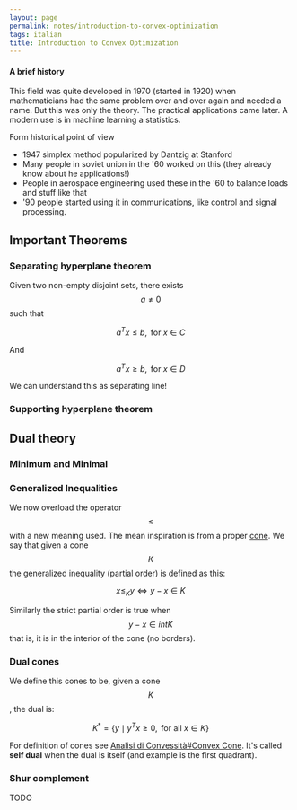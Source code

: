 ```yaml
---
layout: page
permalink: notes/introduction-to-convex-optimization
tags: italian
title: Introduction to Convex Optimization
---
```


#### A brief history

This field was quite developed in 1970 (started in 1920) when mathematicians had the same problem over and over again and needed a name. But this was only the theory. The practical applications came later. A modern use is in machine learning a statistics.

Form historical point of view
- 1947 simplex method popularized by Dantzig at Stanford
- Many people in soviet union in the ´60 worked on this (they already know about he applications!)
- People in aerospace engineering used these in the '60 to balance loads and stuff like that
- '90 people started using it in communications, like control and signal processing.

## Important Theorems

### Separating hyperplane theorem

Given two non-empty disjoint sets, there exists $$a \neq 0$$ such that

$$
a^{T}x \leq b, \text{ for } x \in C
$$

And

$$
a^{T}x \geq b, \text{ for } x \in D
$$

We can understand this as separating line!

### Supporting hyperplane theorem


## Dual theory

### Minimum and Minimal


### Generalized Inequalities
We now overload the operator $$\leq$$ with a new meaning used. The mean inspiration is from a proper [cone](/notes/analisi-di-convessità#convex-cone).
We say that given a cone $$K$$ the generalized inequality (partial order) is defined as this:

$$
x \leq_{K} y \iff y - x \in K
$$

Similarly the strict partial order is true when $$y - x \in int  K$$ that is, it is in the interior of the cone (no borders).

### Dual cones
We define this cones to be, given a cone $$K$$, the dual is:

$$
K^{*} = \left\{ y \mid y^{T}x \geq 0 , \text{ for all } x \in K \right\} 
$$

For definition of cones see [Analisi di Convessità#Convex Cone](/notes/analisi-di-convessità#convex-cone).
It's called **self dual** when the dual is itself (and example is the first quadrant).


### Shur complement
TODO